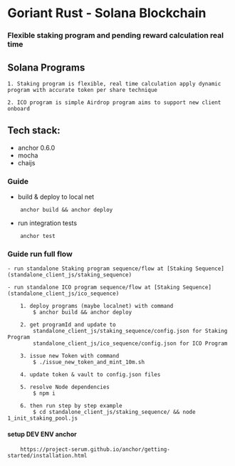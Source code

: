 # Goriant Rust - Solana Blockchain

### Flexible staking program and pending reward calculation real time

## Solana Programs

    1. Staking program is flexible, real time calculation apply dynamic program with accurate token per share technique
    
    2. ICO program is simple Airdrop program aims to support new client onboard

## Tech stack:
- anchor 0.6.0
- mocha
- chaijs


### Guide

- build & deploy to local net

```  
    anchor build && anchor deploy    
```

- run integration tests

```
    anchor test
```

### Guide run full flow

```
- run standalone Staking program sequence/flow at [Staking Sequence](standalone_client_js/staking_sequence)

- run standalone ICO program sequence/flow at [Staking Sequence](standalone_client_js/ico_sequence)

    1. deploy programs (maybe localnet) with command
        $ anchor build && anchor deploy
    
    2. get programId and update to 
        standalone_client_js/staking_sequence/config.json for Staking Program
        standalone_client_js/ico_sequence/config.json for ICO Program
    
    3. issue new Token with command
        $ ./issue_new_token_and_mint_10m.sh
        
    4. update token & vault to config.json files
    
    5. resolve Node dependencies
        $ npm i
    
    6. then run step by step example
        $ cd standalone_client_js/staking_sequence/ && node 1_init_staking_pool.js
```

#### setup DEV ENV anchor
        
        https://project-serum.github.io/anchor/getting-started/installation.html